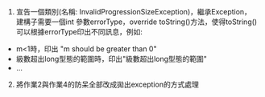 1. 宣告一個類別(名稱: InvalidProgressionSizeException)，繼承Exception，建構子需要一個int 參數errorType，override toString()方法，使得toString() 可以根據errorType印出不同訊息，例如:
  * m<1時，印出 "m should be greater than 0"
  * 級數超出long型態的範圍時，印出"級數超出long型態的範圍"
  * ...
2. 將作業2與作業4的防呆全部改成拋出exception的方式處理

